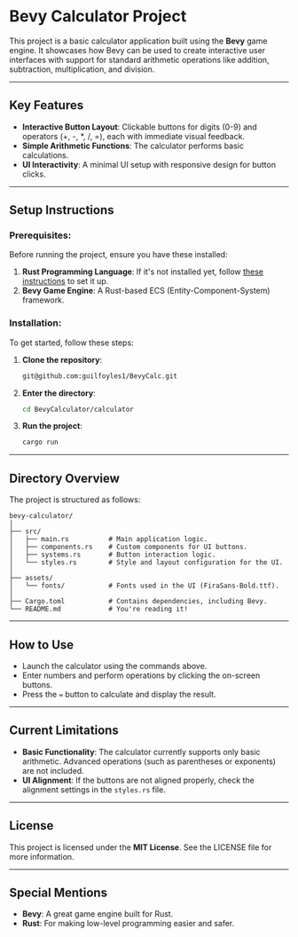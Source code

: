 # Bevy Calculator Project

This project is a basic calculator application built using the **Bevy** game engine. It showcases how Bevy can be used to create interactive user interfaces with support for standard arithmetic operations like addition, subtraction, multiplication, and division.

---

## Key Features

- **Interactive Button Layout**: Clickable buttons for digits (0-9) and operators (+, -, *, /, =), each with immediate visual feedback.
- **Simple Arithmetic Functions**: The calculator performs basic calculations.
- **UI Interactivity**: A minimal UI setup with responsive design for button clicks.

---

## Setup Instructions

### Prerequisites:

Before running the project, ensure you have these installed:

1. **Rust Programming Language**: If it's not installed yet, follow [these instructions](https://www.rust-lang.org/tools/install) to set it up.
2. **Bevy Game Engine**: A Rust-based ECS (Entity-Component-System) framework.

### Installation:

To get started, follow these steps:

1. **Clone the repository**:

    ```sh
    git@github.com:guilfoyles1/BevyCalc.git
    ```

2. **Enter the directory**:

    ```sh
    cd BevyCalculator/calculator
    ```

3. **Run the project**:

    ```sh
    cargo run
    ```

---

## Directory Overview

The project is structured as follows:

```
bevy-calculator/
│
├── src/
│   ├── main.rs          # Main application logic.
│   ├── components.rs    # Custom components for UI buttons.
│   ├── systems.rs       # Button interaction logic.
│   └── styles.rs        # Style and layout configuration for the UI.
│
├── assets/
│   └── fonts/           # Fonts used in the UI (FiraSans-Bold.ttf).
│
├── Cargo.toml           # Contains dependencies, including Bevy.
└── README.md            # You're reading it!
```

---

## How to Use

- Launch the calculator using the commands above.
- Enter numbers and perform operations by clicking the on-screen buttons.
- Press the `=` button to calculate and display the result.

---

## Current Limitations

- **Basic Functionality**: The calculator currently supports only basic arithmetic. Advanced operations (such as parentheses or exponents) are not included.
- **UI Alignment**: If the buttons are not aligned properly, check the alignment settings in the `styles.rs` file.

---

## License

This project is licensed under the **MIT License**. See the LICENSE file for more information.

---

## Special Mentions

- **Bevy**: A great game engine built for Rust.
- **Rust**: For making low-level programming easier and safer.
